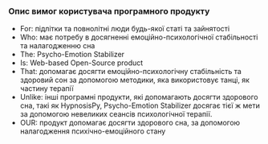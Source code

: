 ### Опис вимог користувача програмного продукту

- For: підлітки та повнолітні люди будь-якої статі та зайнятості
- Who: має потребу в досягненні емоційно-психологічної стабільності та налагодженню сна
- The: Psycho-Emotion Stabilizer
- Is: Web-based Open-Source product
- That: допомагає досягти емоційно-психологічну стабільність та здоровий сон за допомогою методики, яка використовує танці, як частину терапії
- Unlike: інші програмні продукти, які допомагають досягти здорового сна, такі як HypnosisPy, Psycho-Emotion Stabilizer досягає тієї ж мети за допомогою невеликих сеансів психологічної терапії.
- OUR: продукт допомагає досягти здорового сна, за допомогою налагодження психічно-емоційного стану   

